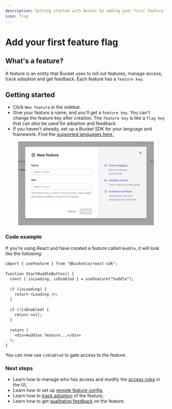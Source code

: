 ```yaml
---
description: Getting started with Bucket by adding your first feature flag
icon: flag
---
```


# Add your first feature flag

## What's a feature?

A feature is an entity that Bucket uses to roll out features, manage access, track adoption and get feedback.  Each feature has a `feature key`.

## Getting started

* Click `New feature` in the sidebar.
* Give your feature a name, and you'll get a `feature key`. You can't change the feature key after creation. The `feature key` is like a `flag key` that can _also_ be used for adoption and feedback.
* If you haven't already, set up a Bucket SDK for your language and framework. Find the [supported languages here.](../supported-languages/overview.md)

<figure><img src="../.gitbook/assets/image (2) (1).png" alt="Creating a new feature in Bucket"><figcaption></figcaption></figure>

### Code example

If you're using React and have created a feature called `Huddle`, it will look like the following:

```tsx
import { useFeature } from "@bucketco/react-sdk";

function StartHuddleButton() {
  const { isLoading, isEnabled } = useFeature("huddle");

  if (isLoading) {
    return <Loading />;
  }

  if (!isEnabled) {
    return null;
  }

  return (
    <div>Huddles feature...</div>
  );
}
```

You can now use `isEnabled` to gate access to the feature.&#x20;

### Next steps

* Learn how to manage who has access and modify the [access rules](feature-rollouts/feature-targeting-rules.md) in the UI,
* Learn how to set up [remote feature config](remote-config.md),
* Learn how to [track adoption](feature-usage-configuration.md) of the feature,
* Learn how to get [qualitative feedback](feature-analysis/) on the feature.

